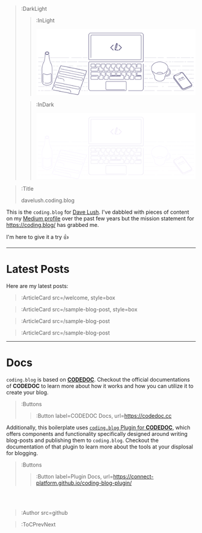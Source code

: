 > :DarkLight
> > :InLight
> >
> > ![banner](/img/cb-banner.svg)
>
> > :InDark
> >
> > ![banner](/img/cb-banner-dark.svg)

> :Title
>
> davelush.coding.blog

This is the `coding.blog` for [Dave Lush](https://www.linkedin.com/in/david-lush-9aba716/). I've dabbled with pieces of 
content on my [Medium profile](https://medium.com/@dave.lush) over the past few years but the mission statement for 
https://coding.blog/ has grabbed me.

I'm here to give it a try :+1: 

---

# Latest Posts

Here are my latest posts:

> :ArticleCard src=/welcome, style=box

> :ArticleCard src=/sample-blog-post, style=box

> :ArticleCard src=/sample-blog-post

> :ArticleCard src=/sample-blog-post

---

# Docs

`coding.blog` is based on [**CODEDOC**](https://codedoc.cc). Checkout the official documentations
of **CODEDOC** to learn more about how it works and how you can utilize it to create your blog.

> :Buttons
> > :Button label=CODEDOC Docs, url=https://codedoc.cc

Additionally, this boilerplate uses [`coding.blog` Plugin for **CODEDOC**](https://github.com/CONNECT-platform/coding-blog-plugin),
which offers components and functionality specifically designed around writing blog-posts
and publishing them to `coding.blog`. Checkout the documentation of that plugin to learn more
about the tools at your displosal for blogging.

> :Buttons
> > :Button label=Plugin Docs, url=https://connect-platform.github.io/coding-blog-plugin/

<br><br>

> :Author src=github

> :ToCPrevNext
